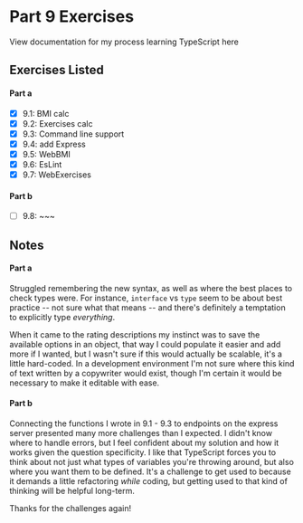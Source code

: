 
# Part 9 Exercises
View documentation for my process learning TypeScript here

## Exercises Listed
#### Part a
- [x] 9.1: BMI calc
- [x] 9.2: Exercises calc
- [x] 9.3: Command line support
- [x] 9.4: add Express
- [x] 9.5: WebBMI
- [x] 9.6: EsLint
- [x] 9.7: WebExercises

#### Part b
- [ ] 9.8: ~~~

## Notes
#### Part a
Struggled remembering the new syntax, as well as where the best places to check types were. For instance, `interface` vs `type` seem to be about best practice -- not sure what that means -- and there's definitely a temptation to explicitly type _everything_.

When it came to the rating descriptions my instinct was to save the available options in an object, that way I could populate it easier and add more if I wanted, but I wasn't sure if this would actually be scalable, it's a little hard-coded. In a development environment I'm not sure where this kind of text written by a copywriter would exist, though I'm certain it would be necessary to make it editable with ease.

#### Part b
Connecting the functions I wrote in 9.1 - 9.3 to endpoints on the express server presented many more challenges than I expected. I didn't know where to handle errors, but I feel confident about my solution and how it works given the question specificity. I like that TypeScript forces you to think about not just what types of variables you're throwing around, but also where you want them to be defined. It's a challenge to get used to because it demands a little refactoring _while_ coding, but getting used to that kind of thinking will be helpful long-term.

Thanks for the challenges again!